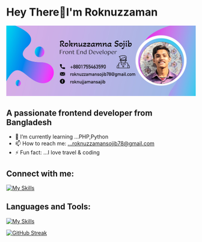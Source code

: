 #      Hey There👋I'm Roknuzzaman
![alt text](https://raw.githubusercontent.com/Roknuzzaman5546/Roknuzzaman5546/main/Images/Cover.jpg)

## A passionate frontend developer from Bangladesh

- 🌱 I’m currently learning ...PHP,Python
- 📫 How to reach me: ...roknuzzamansojib78@gmail.com
- ⚡ Fun fact: ...I love travel & coding

## Connect with me:
[![My Skills](https://skillicons.dev/icons?i=twitter,linkedin,instagram)](linkedin.com/in/roknuzzaman-sojib-b794552a3)

## Languages and Tools:
[![My Skills](https://skillicons.dev/icons?i=html,css,js,react,mongo,nextjs,firebase,figma,nodejs,bootstrap,tailwind,expressjs)](https://skillicons.dev)

[![GitHub Streak](https://github-readme-streak-stats.herokuapp.com?user=Roknuzzaman5546&theme=transparent&border_radius=4.4&exclude_days=Sun%2CMon%2CTue%2CWed%2CThu%2CFri%2CSat)](https://git.io/streak-stats)
